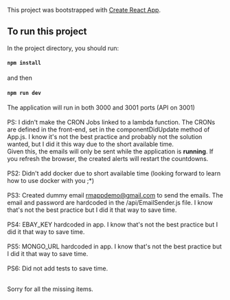 This project was bootstrapped with [Create React App](https://github.com/facebook/create-react-app).

## To run this project

In the project directory, you should run:

#### `npm install`

and then
#### `npm run dev`

The application will run in both 3000 and 3001 ports (API on 3001) <br/><br/>
PS: I didn't make the CRON Jobs linked to a lambda function. The CRONs are defined in the front-end, set in the componentDidUpdate method of App.js. I know it's not the best practice and probably not the solution wanted, but I did it this way due to the short available time. <br/>
Given this, the emails will only be sent while the application is <b>running</b>. If you refresh the browser, the created alerts will restart the countdowns. <br/><br/>
PS2: Didn't add docker due to short available time (looking forward to learn how to use docker with you ;*) <br/><br/>
PS3: Created dummy email rmappdemo@gmail.com to send the emails. The email and password are hardcoded in the /api/EmailSender.js file. I know that's not the best practice but I did it that way to save time. <br/><br/>
PS4: EBAY_KEY hardcoded in app. I know that's not the best practice but I did it that way to save time. <br/><br/>
PS5: MONGO_URL hardcoded in app. I know that's not the best practice but I did it that way to save time. <br/><br/>
PS6: Did not add tests to save time. <br/><br/>

Sorry for all the missing items.